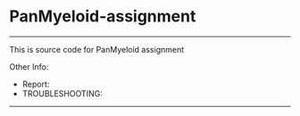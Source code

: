 # PanMyeloid-assignment

---

This is source code for PanMyeloid assignment

Other Info:  
* Report: 
* TROUBLESHOOTING: 

---


